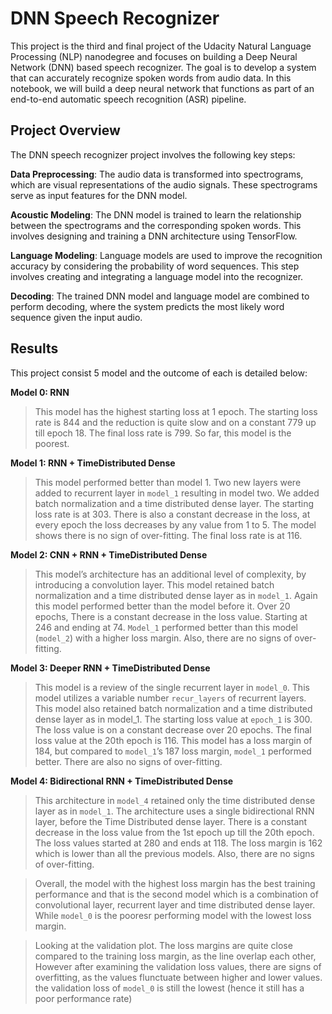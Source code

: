 # DNN Speech Recognizer

This project is the third and final project of the Udacity Natural Language Processing (NLP) nanodegree and focuses on building a Deep Neural Network (DNN) based speech recognizer. The goal is to develop a system that can accurately recognize spoken words from audio data. In this notebook, we will build a deep neural network that functions as part of an end-to-end automatic speech recognition (ASR) pipeline.


## Project Overview
The DNN speech recognizer project involves the following key steps:

__Data Preprocessing__: The audio data is transformed into spectrograms, which are visual representations of the audio signals. These spectrograms serve as input features for the DNN model.

__Acoustic Modeling__: The DNN model is trained to learn the relationship between the spectrograms and the corresponding spoken words. This involves designing and training a DNN architecture using TensorFlow.

__Language Modeling__: Language models are used to improve the recognition accuracy by considering the probability of word sequences. This step involves creating and integrating a language model into the recognizer.

__Decoding__: The trained DNN model and language model are combined to perform decoding, where the system predicts the most likely word sequence given the input audio.


## Results

This project consist 5 model and the outcome of each is detailed below:

__Model 0: RNN__
> This model has the highest starting loss at 1 epoch. The starting loss rate is 844 and the reduction is quite slow and on a constant 779 up till epoch 18. The final loss rate is 799. So far, this model is the poorest.

__Model 1: RNN + TimeDistributed Dense__
>This model performed better than model 1. Two new layers were added to recurrent layer in `model_1` resulting in model two. We added batch normalization and a time distributed dense layer. The starting loss rate is at 303. There is also a constant decrease in the loss, at every epoch the loss decreases by any value from 1 to 5. The model shows there is no sign of over-fitting. The final loss rate is at 116.

__Model 2: CNN + RNN + TimeDistributed Dense__
>This model’s architecture has an additional level of complexity, by introducing a convolution layer. This model retained batch normalization and a time distributed dense layer as in `model_1`. Again this model performed better than the model before it. Over 20 epochs, There is a constant decrease in the loss value. Starting at 246 and ending at 74. `Model_1` performed better than this model (`model_2`) with a higher loss margin. Also, there are no signs of over-fitting.

__Model 3: Deeper RNN + TimeDistributed Dense__
>This model is a review of the single recurrent layer in `model_0`. This model utilizes a variable number `recur_layers` of recurrent layers. This model also retained batch normalization and a time distributed dense layer as in model_1. The starting loss value at `epoch_1` is 300. The loss value is on a constant decrease over 20 epochs. The final loss value at the 20th epoch is 116. This model has a loss margin of 184, but compared to `model_1`’s 187 loss margin, `model_1` performed better. There are also no signs of over-fitting.

__Model 4: Bidirectional RNN + TimeDistributed Dense__
> This architecture in `model_4` retained only the time distributed dense layer as in `model_1`. The architecture uses a single bidirectional RNN layer, before the Time Distributed dense layer.  There is a constant decrease in the loss value from the 1st epoch up till the 20th epoch. The loss values started at 280 and ends at 118. The loss margin is 162 which is lower than all the previous models. Also, there are no signs of over-fitting.

>Overall, the model with the highest loss margin has the best training performance and that is the second model which is a combination of convolutional layer, recurrent layer and time distributed dense layer. While `model_0` is the pooresr performing model with the lowest loss margin.

> Looking at the validation plot. The loss margins are quite close compared to the training loss margin, as the line overlap each other, However after examining the validation loss values, there are signs of overfitting, as the values flunctuate between higher and lower values. the validation loss of `model_0` is still the lowest (hence it still has a poor performance rate)
